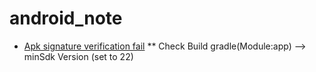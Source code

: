 ﻿# android_note

* [Apk signature verification fail](https://blog.csdn.net/hhyyqq/article/details/103180812, "Link")
** Check Build gradle(Module:app) --> minSdk Version (set to 22)

